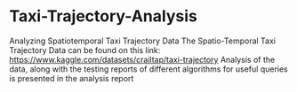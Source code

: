 # Taxi-Trajectory-Analysis
Analyzing Spatiotemporal Taxi Trajectory Data
The Spatio-Temporal Taxi Trajectory Data can be found on this link:
https://www.kaggle.com/datasets/crailtap/taxi-trajectory
Analysis of the data, along with the testing reports of different algorithms for useful queries is presented in the analysis report
